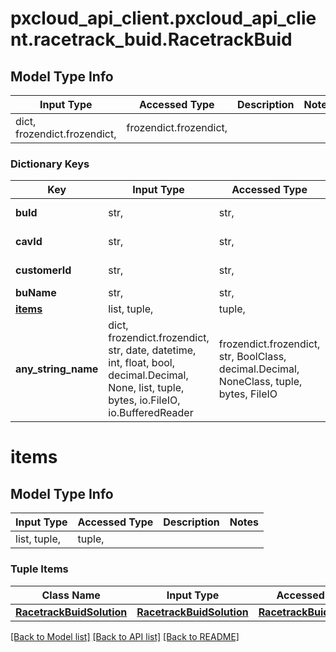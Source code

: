 # pxcloud_api_client.pxcloud_api_client.racetrack_buid.RacetrackBuid

## Model Type Info
Input Type | Accessed Type | Description | Notes
------------ | ------------- | ------------- | -------------
dict, frozendict.frozendict,  | frozendict.frozendict,  |  | 

### Dictionary Keys
Key | Input Type | Accessed Type | Description | Notes
------------ | ------------- | ------------- | ------------- | -------------
**buId** | str,  | str,  | Customer buId | 
**cavId** | str,  | str,  | Customer cavId | 
**customerId** | str,  | str,  | Customer Id | 
**buName** | str,  | str,  | BuName | 
**[items](#items)** | list, tuple,  | tuple,  |  | [optional] 
**any_string_name** | dict, frozendict.frozendict, str, date, datetime, int, float, bool, decimal.Decimal, None, list, tuple, bytes, io.FileIO, io.BufferedReader | frozendict.frozendict, str, BoolClass, decimal.Decimal, NoneClass, tuple, bytes, FileIO | any string name can be used but the value must be the correct type | [optional]

# items

## Model Type Info
Input Type | Accessed Type | Description | Notes
------------ | ------------- | ------------- | -------------
list, tuple,  | tuple,  |  | 

### Tuple Items
Class Name | Input Type | Accessed Type | Description | Notes
------------- | ------------- | ------------- | ------------- | -------------
[**RacetrackBuidSolution**](RacetrackBuidSolution.md) | [**RacetrackBuidSolution**](RacetrackBuidSolution.md) | [**RacetrackBuidSolution**](RacetrackBuidSolution.md) |  | 

[[Back to Model list]](../../README.md#documentation-for-models) [[Back to API list]](../../README.md#documentation-for-api-endpoints) [[Back to README]](../../README.md)

